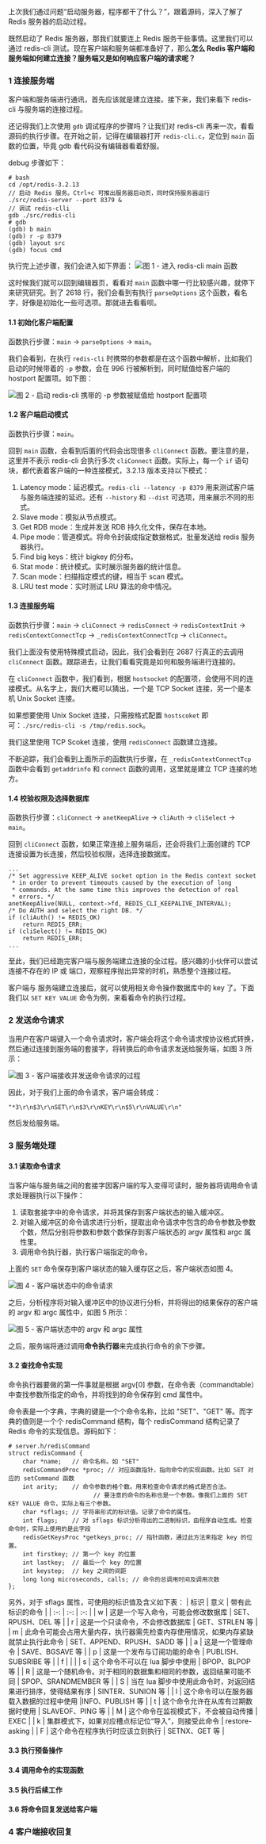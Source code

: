 上次我们通过问题“启动服务器，程序都干了什么？”，跟着源码，深入了解了 Redis 服务器的启动过程。

既然启动了 Redis 服务器，那我们就要连上 Redis 服务干些事情。这里我们可以通过 redis-cli 测试。现在客户端和服务端都准备好了，那么**怎么 Redis 客户端和服务端如何建立连接？服务端又是如何响应客户端的请求呢？**

### 1 连接服务端
客户端和服务端进行通讯，首先应该就是建立连接。接下来，我们来看下 redis-cli 与服务端的连接过程。

还记得我们上次使用 ```gdb``` 调试程序的步骤吗？让我们对 redis-cli 再来一次，看看源码的执行步骤。在开始之前，记得在编辑器打开 ```redis-cli.c```，定位到 ```main``` 函数的位置，毕竟 gdb 看代码没有编辑器看着舒服。

debug 步骤如下：
```
# bash
cd /opt/redis-3.2.13
// 启动 Redis 服务。Ctrl+c 可推出服务器启动页，同时保持服务器运行
./src/redis-server --port 8379 &
// 调试 redis-clli
gdb ./src/redis-cli
# gdb 
(gdb) b main
(gdb) r -p 8379
(gdb) layout src
(gdb) focus cmd
```

执行完上述步骤，我们会进入如下界面：
![图 1 - 进入 redis-cli main 函数](https://raw.githubusercontent.com/zibinli/blog/master/Redis/_v_images/20190604195940724_8956.png)

这时候我们就可以回到编辑器页，看看对 ```main``` 函数中哪一行比较感兴趣，就停下来研究研究。到了 2618 行，我们会看到有执行 ```parseOptions``` 这个函数，看名字，好像是初始化一些可选项。那就进去看看呗。

#### 1.1 初始化客户端配置
函数执行步骤：```main``` -> ```parseOptions``` -> ```main```。

我们会看到，在执行 ```redis-cli``` 时携带的参数都是在这个函数中解析，比如我们启动的时候带着的 ```-p``` 参数，会在 996 行被解析到，同时赋值给客户端的 hostport 配置项。如下图：

![图 2 - 启动 redis-cli 携带的 -p 参数被赋值给 hostport 配置项](https://raw.githubusercontent.com/zibinli/blog/master/Redis/_v_images/20190604200701003_6835.png)

#### 1.2 客户端启动模式
函数执行步骤：```main```。

回到 ```main``` 函数，会看到后面的代码会出现很多 ```cliConnect``` 函数。要注意的是，这里并不表示 redis-cli 会执行多次 ```cliConnect``` 函数。实际上，每一个 ```if``` 语句块，都代表着客户端的一种连接模式，3.2.13 版本支持以下模式：
1. Latency mode：延迟模式。```redis-cli --latency -p 8379``` 用来测试客户端与服务端连接的延迟。还有 ```--history``` 和 ```--dist``` 可选项，用来展示不同的形式。
2. Slave mode：模拟从节点模式。
3. Get RDB mode：生成并发送 RDB 持久化文件，保存在本地。
4. Pipe mode：管道模式。将命令封装成指定数据格式，批量发送给 redis 服务器执行。
5. Find big keys：统计 bigkey 的分布。
6. Stat mode：统计模式。实时展示服务器的统计信息。
7. Scan mode：扫描指定模式的键，相当于 scan 模式。
8. LRU test mode：实时测试 LRU 算法的命中情况。

#### 1.3 连接服务端
函数执行步骤：```main``` -> ```cliConnect``` -> ```redisConnect``` -> ```redisContextInit``` -> ```redisContextConnectTcp``` -> ```_redisContextConnectTcp``` ->  ```cliConnect```。

我们上面没有使用特殊模式启动，因此，我们会看到在 2687 行真正的去调用 ```cliConnect``` 函数。跟踪进去，让我们看看究竟是如何和服务端进行连接的。

在  ```cliConnect``` 函数中，我们看到，根据 ```hostsocket``` 的配置项，会使用不同的连接模式。从名字上，我们大概可以猜出，一个是 TCP Socket 连接，另一个是本机 Unix Socket 连接。

如果想要使用 Unix Socket 连接，只需按格式配置 ```hostscoket``` 即可：```./src/redis-cli -s /tmp/redis.sock```。

我们这里使用 TCP Scoket 连接，使用 ```redisConnect``` 函数建立连接。

不断追踪，我们会看到上面所示的函数执行步骤，在 ```_redisContextConnectTcp``` 函数中会看到 ```getaddrinfo``` 和 ```connect``` 函数的调用，这里就是建立 TCP 连接的地方。

#### 1.4 校验权限及选择数据库
函数执行步骤：```cliConnect``` -> ```anetKeepAlive``` -> ```cliAuth``` -> ```cliSelect``` -> ```main```。

回到  ```cliConnect``` 函数，如果正常连接上服务端后，还会将我们上面创建的 TCP 连接设置为长连接，然后校验权限，选择连接数据库。
```
...
/* Set aggressive KEEP_ALIVE socket option in the Redis context socket
 * in order to prevent timeouts caused by the execution of long
 * commands. At the same time this improves the detection of real
 * errors. */
anetKeepAlive(NULL, context->fd, REDIS_CLI_KEEPALIVE_INTERVAL);
/* Do AUTH and select the right DB. */
if (cliAuth() != REDIS_OK)
    return REDIS_ERR;
if (cliSelect() != REDIS_OK)
    return REDIS_ERR;
...
```

至此，我们已经跑完客户端与服务端建立连接的全过程。感兴趣的小伙伴可以尝试连接不存在的 IP 或 端口，观察程序抛出异常的时机，熟悉整个连接过程。

客户端与 服务端建立连接后，就可以使用相关命令操作数据库中的 key 了。下面我们以 ```SET KEY VALUE``` 命令为例，来看看命令的执行过程。

### 2 发送命令请求
当用户在客户端键入一个命令请求时，客户端会将这个命令请求按协议格式转换，然后通过连接到服务端的套接字，将转换后的命令请求发送给服务端，如图 3 所示：

![图 3 - 客户端接收并发送命令请求的过程](https://raw.githubusercontent.com/zibinli/blog/master/Redis/_v_images/20190605200620062_13527.png)

因此，对于我们上面的命令请求，客户端会转成：
```
"*3\r\n$3\r\nSET\r\n$3\r\nKEY\r\n$5\r\nVALUE\r\n"
```

然后发给服务端。

### 3 服务端处理

#### 3.1 读取命令请求
当客户端与服务端之间的套接字因客户端的写入变得可读时，服务器将调用命令请求处理器执行以下操作：
1. 读取套接字中的命令请求，并将其保存到客户端状态的输入缓冲区。
2. 对输入缓冲区的命令请求进行分析，提取出命令请求中包含的命令参数及参数个数，然后分别将参数和参数个数保存到客户端状态的 argv 属性和 argc 属性里。
3. 调用命令执行器，执行客户端指定的命令。

上面的 ```SET``` 命令保存到客户端状态的输入缓存区之后，客户端状态如图 4。

![图 4 - 客户端状态中的命令请求](https://raw.githubusercontent.com/zibinli/blog/master/Redis/_v_images/20190605220440144_29575.png)

之后，分析程序将对输入缓冲区中的协议进行分析，并将得出的结果保存的客户端的 argv 和 argc 属性中，如图 5 所示：

![图 5 - 客户端状态中的 argv 和 argc 属性](https://raw.githubusercontent.com/zibinli/blog/master/Redis/_v_images/20190605220637329_1161.png)

之后，服务端将通过调用**命令执行器**来完成执行命令的余下步骤。

#### 3.2 查找命令实现
命令执行器要做的第一件事就是根据 argv[0] 参数，在命令表（commandtable）中查找参数所指定的命令，并将找到的命令保存到 cmd 属性中。

命令表是一个字典，字典的键是一个个命令名称，比如 "SET"、"GET" 等。而字典的值则是一个个 redisCommand 结构，每个 redisCommand 结构记录了 Redis 命令的实现信息。源码如下：
```
# server.h/redisCommand
struct redisCommand {
    char *name;   // 命令名称。如 "SET"
    redisCommandProc *proc; // 对应函数指针，指向命令的实现函数。比如 SET 对应的 setCommand 函数
    int arity;    // 命令参数的格个数。用来检查命令请求的格式是否合法。
                        // 要注意的命令的名称也是一个参数。像我们上面的 SET KEY VALUE 命令，实际上有三个参数。
    char *sflags; // 字符串形式的标识值。记录了命令的属性。
    int flags;    // 对 sflags 标识分析得出的二进制标识，由程序自动生成。检查命令时，实际上使用的是此字段
    redisGetKeysProc *getkeys_proc; // 指针函数，通过此方法来指定 key 的位置。
    int firstkey; // 第一个 key 的位置
    int lastkey;  // 最后一个 key 的位置
    int keystep;  // key 之间的间距
    long long microseconds, calls; // 命令的总调用时间及调用次数
};
```

另外，对于 sflags 属性，可使用的标识值及含义如下表：
| 标识     |  意义   |  带有此标识的命令   |
| :-: | :-: | :-: |
|   w  |  这是一个写入命令，可能会修改数据库   |  SET、RPUSH、DEL 等   |
|  r   |  这是一个只读命令，不会修改数据库   | GET、STRLEN 等    |
|  m   | 此命令可能会占用大量内存，执行器需先检查内存使用情况，如果内存紧缺就禁止执行此命令    | SET、APPEND、RPUSH、SADD 等    |
|   a  |  这是一个管理命令   | SAVE、BGSAVE 等    |
|   p | 这是一个发布与订阅功能的命令    |  PUBLISH、SUBSRIBE 等   |
|   f |     |     |
|    s |  这个命令不可以在 lua 脚步中使用   |   BPOP、BLPOP 等  |
|   R  |   这是一个随机命令。对于相同的数据集和相同的参数，返回结果可能不同  | SPOP、SRANDMEMBER 等    |
|   S  | 当在 lua 脚步中使用此命令时，对返回结果进行排序，使得结果有序    | SINTER、SUNION 等    |
|   l  |  这个命令可以在服务器载入数据的过程中使用   |INFO、PUBLISH 等     |
|   t  |  这个命令允许在从库有过期数据时使用   | SLAVEOF、PING 等    |
|   M  | 这个命令在监视模式下，不会被自动传播    |   EXEC  |
|   k  | 集群模式下，如果对应槽点标记位“导入”，则接受此命令 |   restore-asking  |
|   F  | 这个命令在程序执行时应该立刻执行    | SETNX、GET 等    |

#### 3.3 执行预备操作

#### 3.4 调用命令的实现函数

#### 3.5 执行后续工作

#### 3.6 将命令回复发送给客户端

### 4 客户端接收回复

